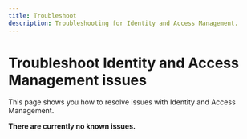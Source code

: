 ```yaml
---
title: Troubleshoot
description: Troubleshooting for Identity and Access Management.
---
```


# Troubleshoot Identity and Access Management issues

This page shows you how to resolve issues with Identity and Access Management.

**There are currently no known issues.**
